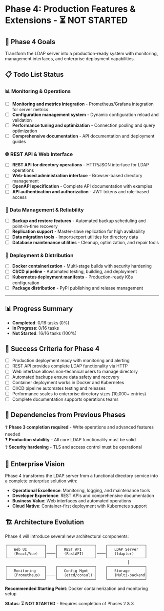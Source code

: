 # Phase 4: Production Features & Extensions - ⏳ **NOT STARTED**

## 🎯 **Phase 4 Goals**
Transform the LDAP server into a production-ready system with monitoring, management interfaces, and enterprise deployment capabilities.

## 📋 **Todo List Status**

### 📊 **Monitoring & Operations**
- [ ] **Monitoring and metrics integration** - Prometheus/Grafana integration for server metrics
- [ ] **Configuration management system** - Dynamic configuration reload and validation
- [ ] **Performance tuning and optimization** - Connection pooling and query optimization
- [ ] **Comprehensive documentation** - API documentation and deployment guides

### 🌐 **REST API & Web Interface**
- [ ] **REST API for directory operations** - HTTP/JSON interface for LDAP operations
- [ ] **Web-based administration interface** - Browser-based directory management
- [ ] **OpenAPI specification** - Complete API documentation with examples
- [ ] **API authentication and authorization** - JWT tokens and role-based access

### 💾 **Data Management & Reliability**
- [ ] **Backup and restore features** - Automated backup scheduling and point-in-time recovery
- [ ] **Replication support** - Master-slave replication for high availability
- [ ] **Data migration tools** - Import/export utilities for directory data
- [ ] **Database maintenance utilities** - Cleanup, optimization, and repair tools

### 🚀 **Deployment & Distribution**
- [ ] **Docker containerization** - Multi-stage builds with security hardening
- [ ] **CI/CD pipeline** - Automated testing, building, and deployment
- [ ] **Kubernetes deployment manifests** - Production-ready K8s configuration
- [ ] **Package distribution** - PyPI publishing and release management

---

## 📊 **Progress Summary**
- **Completed**: 0/16 tasks (0%)
- **In Progress**: 0/16 tasks  
- **Not Started**: 16/16 tasks (100%)

## 🎯 **Success Criteria for Phase 4**
- [ ] Production deployment ready with monitoring and alerting
- [ ] REST API provides complete LDAP functionality via HTTP
- [ ] Web interface allows non-technical users to manage directory
- [ ] Automated backups ensure data safety and recovery
- [ ] Container deployment works in Docker and Kubernetes
- [ ] CI/CD pipeline automates testing and releases
- [ ] Performance scales to enterprise directory sizes (10,000+ entries)
- [ ] Complete documentation supports operations teams

## 🔄 **Dependencies from Previous Phases**
❓ **Phase 3 completion required** - Write operations and advanced features needed  
❓ **Production stability** - All core LDAP functionality must be solid  
❓ **Security hardening** - TLS and access control must be operational  

## 🚀 **Enterprise Vision**
Phase 4 transforms the LDAP server from a functional directory service into a complete enterprise solution with:

- **Operational Excellence**: Monitoring, logging, and maintenance tools
- **Developer Experience**: REST APIs and comprehensive documentation  
- **Business Value**: Web interfaces and automated operations
- **Cloud Native**: Container-first deployment with Kubernetes support

## 🏗️ **Architecture Evolution**
Phase 4 will introduce several new architectural components:

```
┌─────────────────┐    ┌─────────────────┐    ┌─────────────────┐
│   Web UI        │    │   REST API      │    │   LDAP Server   │
│   (React/Vue)   │────│   (FastAPI)     │────│   (ldaptor)     │
└─────────────────┘    └─────────────────┘    └─────────────────┘
                                                        │
┌─────────────────┐    ┌─────────────────┐    ┌─────────────────┐
│   Monitoring    │    │   Config Mgmt   │    │   Storage       │
│   (Prometheus)  │────│   (etcd/consul) │    │   (Multi-backend│
└─────────────────┘    └─────────────────┘    └─────────────────┘
```

**Recommended Starting Point**: Docker containerization and monitoring setup

**Status**: ⏳ **NOT STARTED** - Requires completion of Phases 2 & 3

